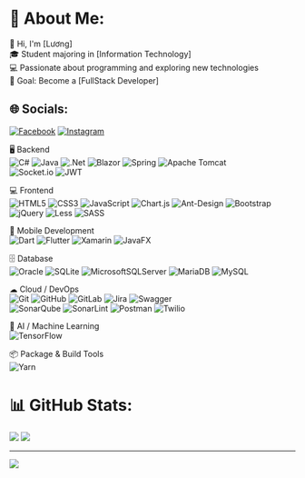 # 💫 About Me:
👋 Hi, I'm [Lương]<br>🎓 Student majoring in [Information Technology]<br>💻 Passionate about programming and exploring new technologies<br>🚀 Goal: Become a [FullStack Developer]


## 🌐 Socials:
[![Facebook](https://img.shields.io/badge/Facebook-%231877F2.svg?logo=Facebook&logoColor=white)](https://facebook.com/https://www.facebook.com/nguyenduyluong204) [![Instagram](https://img.shields.io/badge/Instagram-%23E4405F.svg?logo=Instagram&logoColor=white)](https://instagram.com/https://www.instagram.com/luon.182/) 

🖥 Backend</br>
![C#](https://img.shields.io/badge/c%23-%23239120.svg?style=for-the-badge&logo=csharp&logoColor=white)  ![Java](https://img.shields.io/badge/java-%23ED8B00.svg?style=for-the-badge&logo=openjdk&logoColor=white) ![.Net](https://img.shields.io/badge/.NET-5C2D91?style=for-the-badge&logo=.net&logoColor=white)  ![Blazor](https://img.shields.io/badge/blazor-%235C2D91.svg?style=for-the-badge&logo=blazor&logoColor=white)  ![Spring](https://img.shields.io/badge/spring-%236DB33F.svg?style=for-the-badge&logo=spring&logoColor=white)  ![Apache Tomcat](https://img.shields.io/badge/apache%20tomcat-%23F8DC75.svg?style=for-the-badge&logo=apache-tomcat&logoColor=black)  
![Socket.io](https://img.shields.io/badge/Socket.io-black?style=for-the-badge&logo=socket.io&badgeColor=010101)  ![JWT](https://img.shields.io/badge/JWT-black?style=for-the-badge&logo=JSON%20web%20tokens) 

💻 Frontend</br>
![HTML5](https://img.shields.io/badge/html5-%23E34F26.svg?style=for-the-badge&logo=html5&logoColor=white)  ![CSS3](https://img.shields.io/badge/css3-%231572B6.svg?style=for-the-badge&logo=css3&logoColor=white)  ![JavaScript](https://img.shields.io/badge/javascript-%23323330.svg?style=for-the-badge&logo=javascript&logoColor=%23F7DF1E)  ![Chart.js](https://img.shields.io/badge/chart.js-F5788D.svg?style=for-the-badge&logo=chart.js&logoColor=white)  ![Ant-Design](https://img.shields.io/badge/-AntDesign-%230170FE?style=for-the-badge&logo=ant-design&logoColor=white)  ![Bootstrap](https://img.shields.io/badge/bootstrap-%238511FA.svg?style=for-the-badge&logo=bootstrap&logoColor=white)  ![jQuery](https://img.shields.io/badge/jquery-%230769AD.svg?style=for-the-badge&logo=jquery&logoColor=white)  ![Less](https://img.shields.io/badge/less-2B4C80?style=for-the-badge&logo=less&logoColor=white)  ![SASS](https://img.shields.io/badge/SASS-hotpink.svg?style=for-the-badge&logo=SASS&logoColor=white)  

📱 Mobile Development</br>
![Dart](https://img.shields.io/badge/dart-%230175C2.svg?style=for-the-badge&logo=dart&logoColor=white)  ![Flutter](https://img.shields.io/badge/Flutter-%2302569B.svg?style=for-the-badge&logo=Flutter&logoColor=white)  ![Xamarin](https://img.shields.io/badge/Xamarin-3199DC?style=for-the-badge&logo=xamarin&logoColor=white)  ![JavaFX](https://img.shields.io/badge/javafx-%23FF0000.svg?style=for-the-badge&logo=javafx&logoColor=white)  

🗄 Database</br>
![Oracle](https://img.shields.io/badge/Oracle-F80000?style=for-the-badge&logo=oracle&logoColor=white)  ![SQLite](https://img.shields.io/badge/sqlite-%2307405e.svg?style=for-the-badge&logo=sqlite&logoColor=white)  ![MicrosoftSQLServer](https://img.shields.io/badge/Microsoft%20SQL%20Server-CC2927?style=for-the-badge&logo=microsoft%20sql%20server&logoColor=white)  ![MariaDB](https://img.shields.io/badge/MariaDB-003545?style=for-the-badge&logo=mariadb&logoColor=white)  ![MySQL](https://img.shields.io/badge/mysql-4479A1.svg?style=for-the-badge&logo=mysql&logoColor=white)  

☁ Cloud / DevOps</br> ![Git](https://img.shields.io/badge/git-%23F05033.svg?style=for-the-badge&logo=git&logoColor=white)  ![GitHub](https://img.shields.io/badge/github-%23121011.svg?style=for-the-badge&logo=github&logoColor=white)  ![GitLab](https://img.shields.io/badge/gitlab-%23181717.svg?style=for-the-badge&logo=gitlab&logoColor=white)  ![Jira](https://img.shields.io/badge/jira-%230A0FFF.svg?style=for-the-badge&logo=jira&logoColor=white)  ![Swagger](https://img.shields.io/badge/-Swagger-%23Clojure?style=for-the-badge&logo=swagger&logoColor=white)  
![SonarQube](https://img.shields.io/badge/SonarQube-black?style=for-the-badge&logo=sonarqube&logoColor=4E9BCD)  ![SonarLint](https://img.shields.io/badge/SonarLint-CB2029?style=for-the-badge&logo=SONARLINT&logoColor=white)  ![Postman](https://img.shields.io/badge/Postman-FF6C37?style=for-the-badge&logo=postman&logoColor=white)  ![Twilio](https://img.shields.io/badge/Twilio-F22F46?style=for-the-badge&logo=Twilio&logoColor=white)  


🤖 AI / Machine Learning</br>
![TensorFlow](https://img.shields.io/badge/TensorFlow-%23FF6F00.svg?style=for-the-badge&logo=TensorFlow&logoColor=white)  

📦 Package & Build Tools</br>
![Yarn](https://img.shields.io/badge/yarn-%232C8EBB.svg?style=for-the-badge&logo=yarn&logoColor=white)  
# 📊 GitHub Stats:
![](https://nirzak-streak-stats.vercel.app/?user=nguyenluongk2k4&theme=dark&hide_border=false)
![](https://github-readme-stats.vercel.app/api/top-langs/?username=nguyenluongk2k4&theme=dark&hide_border=false&include_all_commits=true&count_private=true&layout=compact)

---
[![](https://visitcount.itsvg.in/api?id=nguyenluongk2k4&icon=4&color=0)](https://visitcount.itsvg.in)

<!-- Proudly created with GPRM ( https://gprm.itsvg.in ) -->
